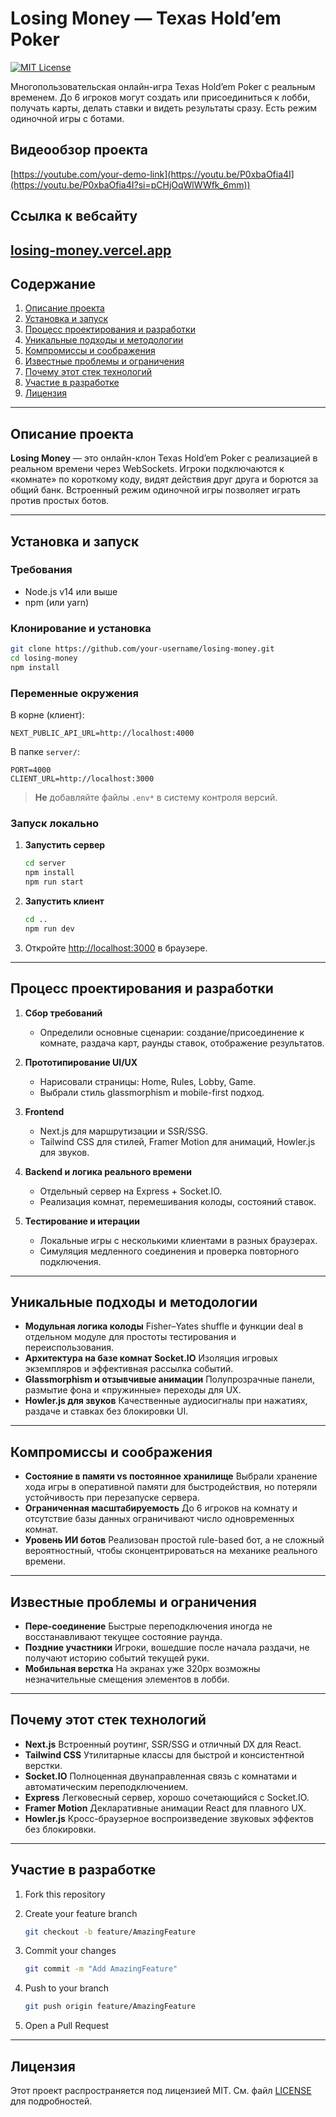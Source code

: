 # Losing Money — Texas Hold’em Poker

[![MIT License](https://img.shields.io/badge/license-MIT-blue.svg)](LICENSE)

Многопользовательская онлайн-игра Texas Hold’em Poker с реальным временем. До 6 игроков могут создать или присоединиться к лобби, получать карты, делать ставки и видеть результаты сразу. Есть режим одиночной игры с ботами.


## Видеообзор проекта


[https://youtube.com/your-demo-link](https://youtu.be/P0xbaOfia4I](https://youtu.be/P0xbaOfia4I?si=pCHjOqWlWWfk_6mm))

## Ссылка к вебсайту

[losing-money.vercel.app
](https://losing-money.vercel.app/)
---

## Содержание

1. [Описание проекта](#описание-проекта)  
2. [Установка и запуск](#установка-и-запуск)  
3. [Процесс проектирования и разработки](#процесс-проектирования-и-разработки)  
4. [Уникальные подходы и методологии](#уникальные-подходы-и-методологии)  
5. [Компромиссы и соображения](#компромиссы-и-соображения)  
6. [Известные проблемы и ограничения](#известные-проблемы-и-ограничения)  
7. [Почему этот стек технологий](#почему-этот-стек-технологий)  
8. [Участие в разработке](#участие-в-разработке)  
9. [Лицензия](#лицензия)  

---

## Описание проекта

**Losing Money** — это онлайн-клон Texas Hold’em Poker с реализацией в реальном времени через WebSockets. Игроки подключаются к «комнате» по короткому коду, видят действия друг друга и борются за общий банк. Встроенный режим одиночной игры позволяет играть против простых ботов.

---

## Установка и запуск

### Требования

- Node.js v14 или выше  
- npm (или yarn)  

### Клонирование и установка

```bash
git clone https://github.com/your-username/losing-money.git
cd losing-money
npm install
````

### Переменные окружения

В корне (клиент):

```env
NEXT_PUBLIC_API_URL=http://localhost:4000
```

В папке `server/`:

```env
PORT=4000
CLIENT_URL=http://localhost:3000
```

> **Не** добавляйте файлы `.env*` в систему контроля версий.

### Запуск локально

1. **Запустить сервер**

   ```bash
   cd server
   npm install
   npm run start
   ```
2. **Запустить клиент**

   ```bash
   cd ..
   npm run dev
   ```
3. Откройте [http://localhost:3000](http://localhost:3000) в браузере.

---

## Процесс проектирования и разработки

1. **Сбор требований**

   * Определили основные сценарии: создание/присоединение к комнате, раздача карт, раунды ставок, отображение результатов.
2. **Прототипирование UI/UX**

   * Нарисовали страницы: Home, Rules, Lobby, Game.
   * Выбрали стиль glassmorphism и mobile-first подход.
3. **Frontend**

   * Next.js для маршрутизации и SSR/SSG.
   * Tailwind CSS для стилей, Framer Motion для анимаций, Howler.js для звуков.
4. **Backend и логика реального времени**

   * Отдельный сервер на Express + Socket.IO.
   * Реализация комнат, перемешивания колоды, состояний ставок.
5. **Тестирование и итерации**

   * Локальные игры с несколькими клиентами в разных браузерах.
   * Симуляция медленного соединения и проверка повторного подключения.

---

## Уникальные подходы и методологии

* **Модульная логика колоды**
  Fisher–Yates shuffle и функции deal в отдельном модуле для простоты тестирования и переиспользования.
* **Архитектура на базе комнат Socket.IO**
  Изоляция игровых экземпляров и эффективная рассылка событий.
* **Glassmorphism и отзывчивые анимации**
  Полупрозрачные панели, размытие фона и «пружинные» переходы для UX.
* **Howler.js для звуков**
  Качественные аудиосигналы при нажатиях, раздаче и ставках без блокировки UI.

---

## Компромиссы и соображения

* **Состояние в памяти vs постоянное хранилище**
  Выбрали хранение хода игры в оперативной памяти для быстродействия, но потеряли устойчивость при перезапуске сервера.
* **Ограниченная масштабируемость**
  До 6 игроков на комнату и отсутствие базы данных ограничивают число одновременных комнат.
* **Уровень ИИ ботов**
  Реализован простой rule-based бот, а не сложный вероятностный, чтобы сконцентрироваться на механике реального времени.

---

## Известные проблемы и ограничения

* **Пере-соединение**
  Быстрые переподключения иногда не восстанавливают текущее состояние раунда.
* **Поздние участники**
  Игроки, вошедшие после начала раздачи, не получают историю событий текущей руки.
* **Мобильная верстка**
  На экранах уже 320px возможны незначительные смещения элементов в лобби.

---

## Почему этот стек технологий

* **Next.js**
  Встроенный роутинг, SSR/SSG и отличный DX для React.
* **Tailwind CSS**
  Утилитарные классы для быстрой и консистентной верстки.
* **Socket.IO**
  Полноценная двунаправленная связь с комнатами и автоматическим переподключением.
* **Express**
  Легковесный сервер, хорошо сочетающийся с Socket.IO.
* **Framer Motion**
  Декларативные анимации React для плавного UX.
* **Howler.js**
  Кросс-браузерное воспроизведение звуковых эффектов без блокировки.

---

## Участие в разработке

1. Fork this repository
2. Create your feature branch

   ```bash
   git checkout -b feature/AmazingFeature
   ```
3. Commit your changes

   ```bash
   git commit -m "Add AmazingFeature"
   ```
4. Push to your branch

   ```bash
   git push origin feature/AmazingFeature
   ```
5. Open a Pull Request

---

## Лицензия

Этот проект распространяется под лицензией MIT. См. файл [LICENSE](LICENSE) для подробностей.

```
```
